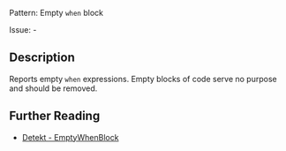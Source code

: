 Pattern: Empty `when` block

Issue: -

## Description

Reports empty `when` expressions. Empty blocks of code serve no purpose and should be removed.

## Further Reading

* [Detekt - EmptyWhenBlock](https://detekt.github.io/detekt/empty-blocks.html#emptywhenblock)